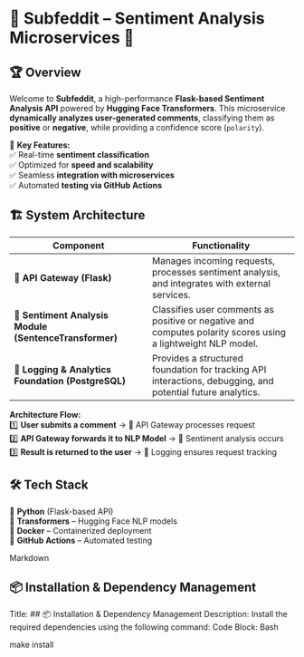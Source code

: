 # 🌟 Subfeddit – Sentiment Analysis Microservices 🚀  

## 🏆 **Overview**  
Welcome to **Subfeddit**, a high-performance **Flask-based Sentiment Analysis API** powered by **Hugging Face Transformers**. This microservice **dynamically analyzes user-generated comments**, classifying them as **positive** or **negative**, while providing a confidence score (`polarity`).  

🎯 **Key Features:**  
✅ Real-time **sentiment classification**  
✅ Optimized for **speed and scalability**  
✅ Seamless **integration with microservices**  
✅ Automated **testing via GitHub Actions**  

## 🏗️ **System Architecture**  

| Component                                  | Functionality                                                 |
|--------------------------------------------|--------------------------------------------------------------|
| 🚀 **API Gateway (Flask)**                 | Manages incoming requests, processes sentiment analysis, and integrates with external services. |
| 🤖 **Sentiment Analysis Module (SentenceTransformer)** | Classifies user comments as positive or negative and computes polarity scores using a lightweight NLP model. |
| 📜 **Logging & Analytics Foundation (PostgreSQL)** | Provides a structured foundation for tracking API interactions, debugging, and potential future analytics. |


**Architecture Flow:**  
1️⃣ **User submits a comment** → 📡 API Gateway processes request  
2️⃣ **API Gateway forwards it to NLP Model** → 🤖 Sentiment analysis occurs  
3️⃣ **Result is returned to the user** → 📜 Logging ensures request tracking  

## 🛠️ **Tech Stack**  

🔹 **Python** (Flask-based API)  
🔹 **Transformers** – Hugging Face NLP models  
🔹 **Docker** – Containerized deployment  
🔹 **GitHub Actions** – Automated testing  

Markdown

## 📦 Installation & Dependency Management

Title: ## 📦 Installation & Dependency Management
Description: Install the required dependencies using the following command:
Code Block:
Bash

make install
